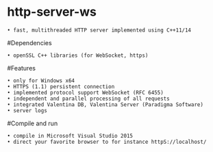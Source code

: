 # http-server-ws

	• fast, multithreaded HTTP server implemented using C++11/14

#Dependencies

	• openSSL C++ libraries (for WebSocket, https) 

#Features

	• only for Windows x64    
	• HTTPS (1.1) persistent connection    
	• implemented protocol support WebSocket (RFC 6455)    
	• independent and parallel processing of all requests				
	• integrated Valentina DB, Valentina Server (Paradigma Software)				
	• server logs

#Compile and run

	• compile in Microsoft Visual Studio 2015    
	• direct your favorite browser to for instance httpS://localhost/

